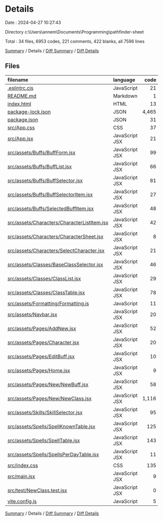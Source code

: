 # Details

Date : 2024-04-27 10:27:43

Directory c:\\Users\\annem\\Documents\\Programming\\pathfinder-sheet

Total : 34 files,  6953 codes, 221 comments, 422 blanks, all 7596 lines

[Summary](results.md) / Details / [Diff Summary](diff.md) / [Diff Details](diff-details.md)

## Files
| filename | language | code | comment | blank | total |
| :--- | :--- | ---: | ---: | ---: | ---: |
| [.eslintrc.cjs](/.eslintrc.cjs) | JavaScript | 21 | 0 | 1 | 22 |
| [README.md](/README.md) | Markdown | 1 | 0 | 0 | 1 |
| [index.html](/index.html) | HTML | 13 | 0 | 1 | 14 |
| [package-lock.json](/package-lock.json) | JSON | 4,465 | 0 | 1 | 4,466 |
| [package.json](/package.json) | JSON | 31 | 0 | 1 | 32 |
| [src/App.css](/src/App.css) | CSS | 37 | 0 | 6 | 43 |
| [src/App.jsx](/src/App.jsx) | JavaScript JSX | 21 | 1 | 4 | 26 |
| [src/assets/Buffs/BuffForm.jsx](/src/assets/Buffs/BuffForm.jsx) | JavaScript JSX | 99 | 14 | 19 | 132 |
| [src/assets/Buffs/BuffList.jsx](/src/assets/Buffs/BuffList.jsx) | JavaScript JSX | 66 | 8 | 8 | 82 |
| [src/assets/Buffs/BuffSelector.jsx](/src/assets/Buffs/BuffSelector.jsx) | JavaScript JSX | 81 | 7 | 11 | 99 |
| [src/assets/Buffs/BuffSelectorItem.jsx](/src/assets/Buffs/BuffSelectorItem.jsx) | JavaScript JSX | 27 | 0 | 6 | 33 |
| [src/assets/Buffs/SelectedBuffItem.jsx](/src/assets/Buffs/SelectedBuffItem.jsx) | JavaScript JSX | 48 | 1 | 14 | 63 |
| [src/assets/Characters/CharacterListItem.jsx](/src/assets/Characters/CharacterListItem.jsx) | JavaScript JSX | 42 | 3 | 5 | 50 |
| [src/assets/Characters/CharacterSheet.jsx](/src/assets/Characters/CharacterSheet.jsx) | JavaScript JSX | 8 | 0 | 0 | 8 |
| [src/assets/Characters/SelectCharacter.jsx](/src/assets/Characters/SelectCharacter.jsx) | JavaScript JSX | 21 | 0 | 5 | 26 |
| [src/assets/Classes/BaseClassSelector.jsx](/src/assets/Classes/BaseClassSelector.jsx) | JavaScript JSX | 46 | 7 | 10 | 63 |
| [src/assets/Classes/ClassList.jsx](/src/assets/Classes/ClassList.jsx) | JavaScript JSX | 29 | 1 | 4 | 34 |
| [src/assets/Classes/ClassTable.jsx](/src/assets/Classes/ClassTable.jsx) | JavaScript JSX | 78 | 9 | 18 | 105 |
| [src/assets/Formatting/Formatting.js](/src/assets/Formatting/Formatting.js) | JavaScript | 11 | 2 | 1 | 14 |
| [src/assets/Navbar.jsx](/src/assets/Navbar.jsx) | JavaScript JSX | 20 | 0 | 1 | 21 |
| [src/assets/Pages/AddNew.jsx](/src/assets/Pages/AddNew.jsx) | JavaScript JSX | 52 | 1 | 8 | 61 |
| [src/assets/Pages/Character.jsx](/src/assets/Pages/Character.jsx) | JavaScript JSX | 20 | 0 | 3 | 23 |
| [src/assets/Pages/EditBuff.jsx](/src/assets/Pages/EditBuff.jsx) | JavaScript JSX | 10 | 0 | 1 | 11 |
| [src/assets/Pages/Home.jsx](/src/assets/Pages/Home.jsx) | JavaScript JSX | 9 | 0 | 1 | 10 |
| [src/assets/Pages/New/NewBuff.jsx](/src/assets/Pages/New/NewBuff.jsx) | JavaScript JSX | 58 | 2 | 11 | 71 |
| [src/assets/Pages/New/NewClass.jsx](/src/assets/Pages/New/NewClass.jsx) | JavaScript JSX | 1,116 | 107 | 167 | 1,390 |
| [src/assets/Skills/SkillSelector.jsx](/src/assets/Skills/SkillSelector.jsx) | JavaScript JSX | 95 | 15 | 19 | 129 |
| [src/assets/Spells/SpellKnownTable.jsx](/src/assets/Spells/SpellKnownTable.jsx) | JavaScript JSX | 125 | 11 | 23 | 159 |
| [src/assets/Spells/SpellTable.jsx](/src/assets/Spells/SpellTable.jsx) | JavaScript JSX | 143 | 29 | 39 | 211 |
| [src/assets/Spells/SpellsPerDayTable.jsx](/src/assets/Spells/SpellsPerDayTable.jsx) | JavaScript JSX | 11 | 1 | 2 | 14 |
| [src/index.css](/src/index.css) | CSS | 135 | 1 | 27 | 163 |
| [src/main.jsx](/src/main.jsx) | JavaScript JSX | 9 | 0 | 2 | 11 |
| [src/test/NewClass.test.jsx](/src/test/NewClass.test.jsx) | JavaScript JSX | 0 | 0 | 1 | 1 |
| [vite.config.js](/vite.config.js) | JavaScript | 5 | 1 | 2 | 8 |

[Summary](results.md) / Details / [Diff Summary](diff.md) / [Diff Details](diff-details.md)